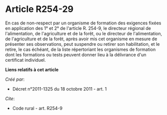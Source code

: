 # Article R254-29

En cas de non-respect par un organisme de formation des exigences fixées en application des 1° et 2° de l'article R. 254-9,
le directeur régional de l'alimentation, de l'agriculture et de la forêt, ou le directeur de l'alimentation, de l'agriculture
et de la forêt, après avoir mis cet organisme en mesure de présenter ses observations, peut suspendre ou retirer son
habilitation, et le retire, le cas échéant, de la liste répertoriant les organismes de formation dont les formations ou tests
peuvent donner lieu à la délivrance d'un certificat individuel.

**Liens relatifs à cet article**

_Créé par_:

  - Décret n°2011-1325 du 18 octobre 2011 - art. 1

_Cite_:

  - Code rural - art. R254-9
